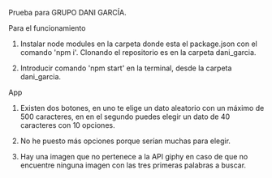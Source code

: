 Prueba para GRUPO DANI GARCÍA.

Para el funcionamiento

1. Instalar node modules en la carpeta donde esta el package.json
   con el comando 'npm i'. Clonando el repositorio es en la carpeta dani_garcia.

2. Introducir comando 'npm start' en la terminal, desde la carpeta dani_garcia.

App

1. Existen dos botones, en uno te elige un dato aleatorio con un máximo de 500 caracteres, en
   en el segundo puedes elegir un dato de 40 caracteres con 10 opciones.

2. No he puesto más opciones porque serían muchas para elegir.

3. Hay una imagen que no pertenece a la API giphy en caso de que no encuentre ninguna imagen
   con las tres primeras palabras a buscar.
